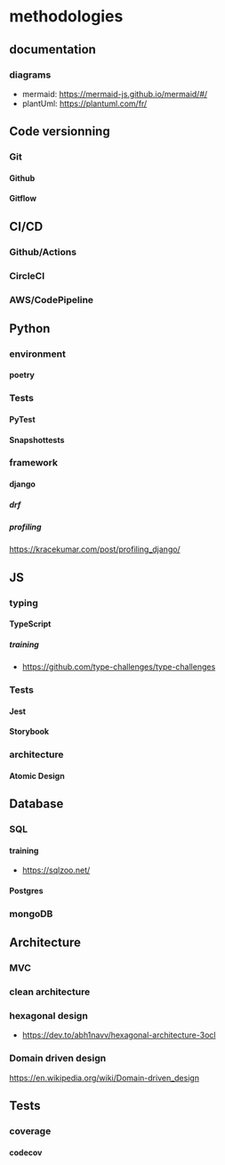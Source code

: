 # methodologies
## documentation
### diagrams
- mermaid: https://mermaid-js.github.io/mermaid/#/
- plantUml: https://plantuml.com/fr/
## Code versionning
### Git
#### Github
#### Gitflow
## CI/CD
### Github/Actions
### CircleCI
### AWS/CodePipeline
## Python
### environment
#### poetry
### Tests
#### PyTest
#### Snapshottests
### framework
#### django
##### drf
##### profiling
https://kracekumar.com/post/profiling_django/
## JS
### typing
#### TypeScript
##### training
* https://github.com/type-challenges/type-challenges
### Tests
#### Jest
#### Storybook
### architecture
#### Atomic Design
## Database
### SQL
#### training
* https://sqlzoo.net/
#### Postgres
### mongoDB
## Architecture
### MVC
### clean architecture
### hexagonal design
- https://dev.to/abh1navv/hexagonal-architecture-3ocl
### Domain driven design
https://en.wikipedia.org/wiki/Domain-driven_design
## Tests
### coverage
#### codecov

